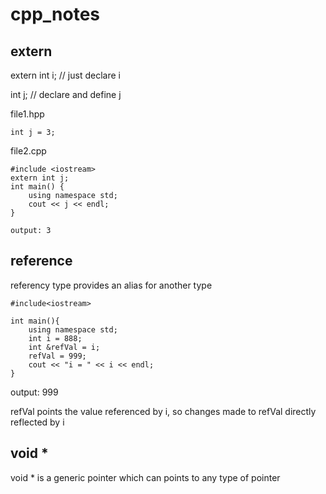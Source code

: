 # cpp_notes
## extern
extern int i; // just declare i

int j; // declare and define j

file1.hpp
```
int j = 3;
```

file2.cpp
```#include "file1.hpp"
#include <iostream>
extern int j;
int main() {
    using namespace std;
    cout << j << endl;
}
```
  
`output: 3`
  
## reference
referency type provides an alias for another type
  
```
#include<iostream>

int main(){
    using namespace std;
    int i = 888;
    int &refVal = i;
    refVal = 999;
    cout << "i = " << i << endl;
}

```
output: 999
  
refVal points the value referenced by i, so changes made to refVal directly reflected by i

## void *
void * is a generic pointer which can points to any type of pointer
